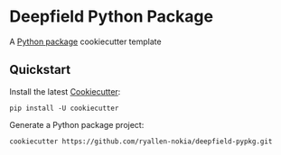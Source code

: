 # Deepfield Python Package

A [Python package](https://packaging.python.org/) cookiecutter template

## Quickstart

Install the latest [Cookiecutter](https://cookiecutter.readthedocs.io/en/stable/):

    pip install -U cookiecutter

Generate a Python package project:

    cookiecutter https://github.com/ryallen-nokia/deepfield-pypkg.git
